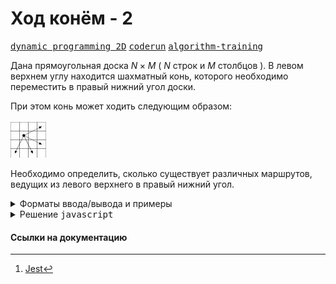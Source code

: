 # Ход конём - 2

[<kbd>dynamic programming 2D</kbd>](https://youtube.com/live/U8gzm92fprI)
[<kbd>coderun</kbd>](https://coderun.yandex.ru/problem/knights-move-2)
[<kbd>algorithm-training</kbd>](https://contest.yandex.ru/contest/45469/problems/26/)

Дана прямоугольная доска $N × M$ ( $N$ строк и $M$ столбцов ). В левом верхнем углу находится шахматный конь, которого необходимо переместить в правый нижний угол доски.

При этом конь может ходить следующим образом:

![Конь ходит влево вниз по 4-м направлениям](./statement-image.jpg)

Необходимо определить, сколько существует различных маршрутов, ведущих из левого верхнего в правый нижний угол.

<details>
<summary>Форматы ввода/вывода и примеры</summary>

## Формат ввода

Входной файл содержит два натуральных числа $N$ и $M$ $( 1 \leq N, M \leq 50)$.

## Формат вывода

В выходной файл выведите единственное число — количество способов добраться конём до правого нижнего угла доски.

### Пример 1

<table width = "100%">
<tr>
<th>Ввод</th> <th>Вывод</th>
</tr>
<tr valign="top">
<td><pre>
<code>4 4
</code></pre></td>
<td><pre>
<code>2
</code></pre></td>
</tr>
</table>

### Пример 2

<table width = "100%">
<tr>
<th>Ввод</th> <th>Вывод</th>
</tr>
<tr valign="top">
<td><pre>
<code>2 3
</code></pre></td>
<td><pre>
<code>1
</code></pre></td>
</tr>
</table>

</details>

<details>
<summary>Решение <kbd>javascript</kbd></summary>

### 1. Установка зависимостей

```bash
npm install             # Установка зависимостей
```

### 2. Запуск тестирования решения в среде Jest[^1]

```bash
npm run test            # Unit-тестирование
```

</details>

#### Ссылки на документацию

[^1]: [Jest](https://jestjs.io/docs/getting-started)
